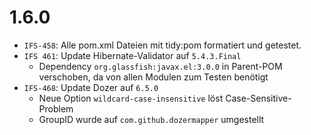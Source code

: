 # 1.6.0
- `IFS-458`: Alle pom.xml Dateien mit tidy:pom formatiert und getestet.
- `IFS 461`: Update Hibernate-Validator auf `5.4.3.Final`
    * Dependency `org.glassfish:javax.el:3.0.0` in Parent-POM verschoben, da von allen Modulen zum Testen benötigt
- `IFS-468`: Update Dozer auf `6.5.0`
    *  Neue Option `wildcard-case-insensitive` löst Case-Sensitive-Problem
    *  GroupID wurde auf `com.github.dozermapper` umgestellt